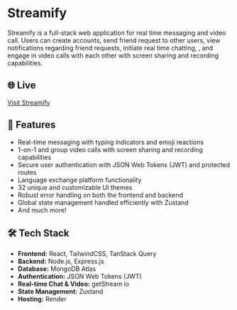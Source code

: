 # Streamify
Streamify is a full-stack web application for real time messaging and video call. Users can create accounts, send friend request to other users, view notifications regarding friend requests, initiate real time chatting, , and engage in video calls with each other with screen sharing and recording capabilities.

## 🌐 Live

[Visit Streamify](https://streamify-yvvl.onrender.com/login)

## 🚀 Features

- Real-time messaging with typing indicators and emoji reactions
- 1-on-1 and group video calls with screen sharing and recording capabilities
- Secure user authentication with JSON Web Tokens (JWT) and protected routes
- Language exchange platform functionality
- 32 unique and customizable UI themes
- Robust error handling on both the frontend and backend
- Global state management handled efficiently with Zustand
- And much more!

## 🛠️ Tech Stack

- **Frontend:** React, TailwindCSS, TanStack Query
- **Backend:** Node.js, Express.js
- **Database:** MongoDB Atlas
- **Authentication:** JSON Web Tokens (JWT)
- **Real-time Chat & Video:** getStream io
- **State Management:** Zustand
- **Hosting:** Render
